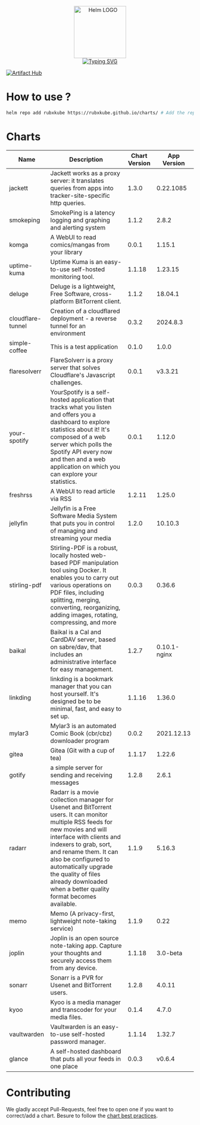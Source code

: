 <p align="center">
    <img src="https://helm.sh/img/helm.svg" width="140px" alt="Helm LOGO"/>
    <br>
    <a href="https://rubxkube.github.io/charts/"><img src="https://readme-typing-svg.herokuapp.com?font=Fira+Code&pause=1000&color=0F1689&background=FFFFFF00&center=true&vCenter=true&width=435&lines=QJOLY's+Chart+Repository;rubxkube.github.io%2Fhelm-charts;+Feel+free+to+contribute" alt="Typing SVG" /></a>
</p>

[![Artifact Hub](https://img.shields.io/endpoint?url=https://artifacthub.io/badge/repository/rubxkube)](https://artifacthub.io/packages/search?repo=rubxkube)

# How to use ? 

```bash
helm repo add rubxkube https://rubxkube.github.io/charts/ # Add the repo to your helm
```

# Charts

| Name  | Description | Chart Version | App Version |
|-------|-------------|---------------|-------------|
| jackett | Jackett works as a proxy server: it translates queries from apps into tracker-site-specific http queries. | 1.3.0 | 0.22.1085 |
| smokeping | SmokePing is a latency logging and graphing and alerting system | 1.1.2 | 2.8.2 |
| komga | A WebUI to read comics/mangas from your library | 0.0.1 | 1.15.1 |
| uptime-kuma | Uptime Kuma is an easy-to-use self-hosted monitoring tool. | 1.1.18 | 1.23.15 |
| deluge | Deluge is a lightweight, Free Software, cross-platform BitTorrent client. | 1.1.2 | 18.04.1 |
| cloudflare-tunnel | Creation of a cloudflared deployment - a reverse tunnel for an environment | 0.3.2 | 2024.8.3 |
| simple-coffee | This is a test application | 0.1.0 | 1.0.0 |
| flaresolverr | FlareSolverr is a proxy server that solves Cloudflare's Javascript challenges. | 0.0.1 | v3.3.21 |
| your-spotify | YourSpotify is a self-hosted application that tracks what you listen and offers you a dashboard to explore statistics about it! It's composed of a web server which polls the Spotify API every now and then and a web application on which you can explore your statistics. | 0.0.1 | 1.12.0 |
| freshrss | A WebUI to read article via RSS | 1.2.11 | 1.25.0 |
| jellyfin | Jellyfin is a Free Software Media System that puts you in control of managing and streaming your media | 1.2.0 | 10.10.3 |
| stirling-pdf | Stirling-PDF is a robust, locally hosted web-based PDF manipulation tool using Docker. It enables you to carry out various operations on PDF files, including splitting, merging, converting, reorganizing, adding images, rotating, compressing, and more | 0.0.3 | 0.36.6 |
| baikal | Baikal is a Cal and CardDAV server, based on sabre/dav, that includes an administrative interface for easy management. | 1.2.7 | 0.10.1-nginx |
| linkding | linkding is a bookmark manager that you can host yourself. It's designed be to be minimal, fast, and easy to set up. | 1.1.16 | 1.36.0 |
| mylar3 | Mylar3 is an automated Comic Book (cbr/cbz) downloader program | 0.0.2 | 2021.12.13 |
| gitea | Gitea (Git with a cup of tea) | 1.1.17 | 1.22.6 |
| gotify | a simple server for sending and receiving messages | 1.2.8 | 2.6.1 |
| radarr | Radarr is a movie collection manager for Usenet and BitTorrent users. It can monitor multiple RSS feeds for new movies and will interface with clients and indexers to grab, sort, and rename them. It can also be configured to automatically upgrade the quality of files already downloaded when a better quality format becomes available. | 1.1.9 | 5.16.3 |
| memo | Memo (A privacy-first, lightweight note-taking service) | 1.1.9 | 0.22 |
| joplin | Joplin is an open source note-taking app. Capture your thoughts and securely access them from any device. | 1.1.18 | 3.0-beta |
| sonarr | Sonarr is a PVR for Usenet and BitTorrent users. | 1.2.8 | 4.0.11 |
| kyoo | Kyoo is a media manager and transcoder for your media files. | 0.1.4 | 4.7.0 |
| vaultwarden | Vaultwarden is an easy-to-use self-hosted password manager. | 1.1.14 | 1.32.7 |
| glance | A self-hosted dashboard that puts all your feeds in one place | 0.0.3 | v0.6.4 |


# Contributing 

We gladly accept Pull-Requests, feel free to open one if you want to correct/add a chart. Besure to follow the [chart best practices](https://helm.sh/docs/chart_best_practices/).
